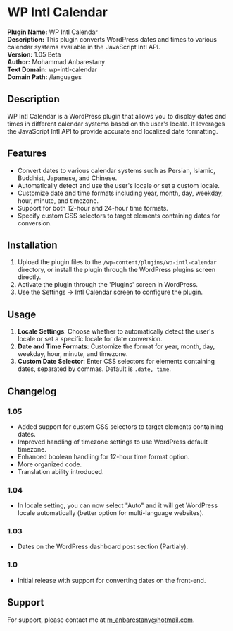 # WP Intl Calendar

**Plugin Name:** WP Intl Calendar  
**Description:** This plugin converts WordPress dates and times to various calendar systems available in the JavaScript Intl API.  
**Version:** 1.05 Beta  
**Author:** Mohammad Anbarestany  
**Text Domain:** wp-intl-calendar  
**Domain Path:** /languages

## Description

WP Intl Calendar is a WordPress plugin that allows you to display dates and times in different calendar systems based on the user's locale. It leverages the JavaScript Intl API to provide accurate and localized date formatting.

## Features

- Convert dates to various calendar systems such as Persian, Islamic, Buddhist, Japanese, and Chinese.
- Automatically detect and use the user's locale or set a custom locale.
- Customize date and time formats including year, month, day, weekday, hour, minute, and timezone.
- Support for both 12-hour and 24-hour time formats.
- Specify custom CSS selectors to target elements containing dates for conversion.

## Installation

1. Upload the plugin files to the `/wp-content/plugins/wp-intl-calendar` directory, or install the plugin through the WordPress plugins screen directly.
2. Activate the plugin through the 'Plugins' screen in WordPress.
3. Use the Settings -> Intl Calendar screen to configure the plugin.

## Usage

1. **Locale Settings**: Choose whether to automatically detect the user's locale or set a specific locale for date conversion.
2. **Date and Time Formats**: Customize the format for year, month, day, weekday, hour, minute, and timezone.
3. **Custom Date Selector**: Enter CSS selectors for elements containing dates, separated by commas. Default is `.date, time`.

## Changelog

### 1.05
- Added support for custom CSS selectors to target elements containing dates.
- Improved handling of timezone settings to use WordPress default timezone.
- Enhanced boolean handling for 12-hour time format option.
- More organized code.
- Translation ability introduced.

### 1.04
- In locale setting, you can now select "Auto" and it will get WordPress locale automatically (better option for multi-language websites).

### 1.03
- Dates on the WordPress dashboard post section (Partialy).

### 1.0
- Initial release with support for converting dates on the front-end.

## Support

For support, please contact me at [m_anbarestany@hotmail.com](mailto:m_anbarestany@hotmail.com).
